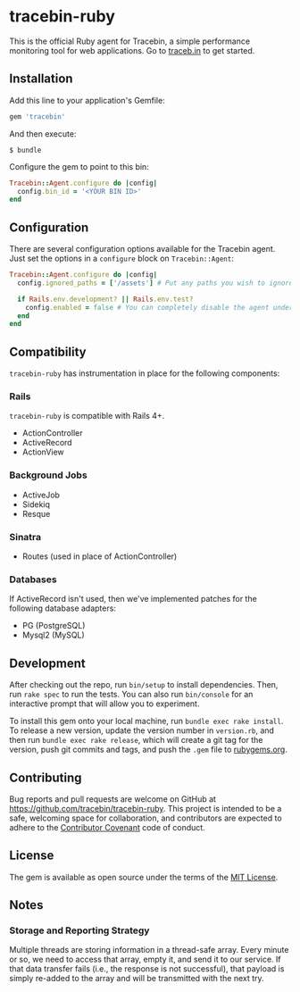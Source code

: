 # tracebin-ruby

This is the official Ruby agent for Tracebin, a simple performance monitoring tool for web applications. Go to [traceb.in](https://traceb.in) to get started.

## Installation

Add this line to your application's Gemfile:

```ruby
gem 'tracebin'
```

And then execute:

```
$ bundle
```

Configure the gem to point to this bin:

```ruby
Tracebin::Agent.configure do |config|
  config.bin_id = '<YOUR BIN ID>'
end
```

## Configuration

There are several configuration options available for the Tracebin agent. Just set the options in a `configure` block on `Tracebin::Agent`:

```ruby
Tracebin::Agent.configure do |config|
  config.ignored_paths = ['/assets'] # Put any paths you wish to ignore in an array.

  if Rails.env.development? || Rails.env.test?
    config.enabled = false # You can completely disable the agent under the conditions of your choosing.
  end
end
```

## Compatibility

`tracebin-ruby` has instrumentation in place for the following components:

### Rails

`tracebin-ruby` is compatible with Rails 4+.

- ActionController
- ActiveRecord
- ActionView

### Background Jobs

- ActiveJob
- Sidekiq
- Resque

### Sinatra

- Routes (used in place of ActionController)

### Databases

If ActiveRecord isn't used, then we've implemented patches for the following database adapters:

- PG (PostgreSQL)
- Mysql2 (MySQL)

## Development

After checking out the repo, run `bin/setup` to install dependencies. Then, run `rake spec` to run the tests. You can also run `bin/console` for an interactive prompt that will allow you to experiment.

To install this gem onto your local machine, run `bundle exec rake install`. To release a new version, update the version number in `version.rb`, and then run `bundle exec rake release`, which will create a git tag for the version, push git commits and tags, and push the `.gem` file to [rubygems.org](https://rubygems.org).

## Contributing

Bug reports and pull requests are welcome on GitHub at https://github.com/tracebin/tracebin-ruby. This project is intended to be a safe, welcoming space for collaboration, and contributors are expected to adhere to the [Contributor Covenant](http://contributor-covenant.org) code of conduct.


## License

The gem is available as open source under the terms of the [MIT License](http://opensource.org/licenses/MIT).

## Notes

### Storage and Reporting Strategy

Multiple threads are storing information in a thread-safe array. Every minute or so, we need to access that array, empty it, and send it to our service. If that data transfer fails (i.e., the response is not successful), that payload is simply re-added to the array and will be transmitted with the next try.
